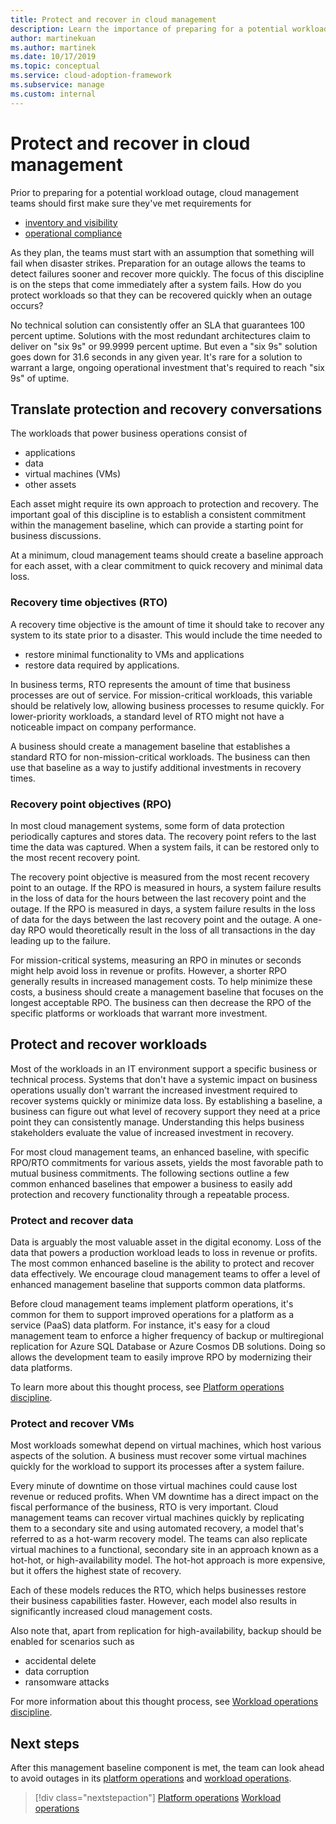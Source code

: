 ```yaml
---
title: Protect and recover in cloud management
description: Learn the importance of preparing for a potential workload outage. This preparation allows your team to detect failures sooner and recover more quickly.
author: martinekuan
ms.author: martinek
ms.date: 10/17/2019
ms.topic: conceptual
ms.service: cloud-adoption-framework
ms.subservice: manage
ms.custom: internal
---
```


# Protect and recover in cloud management

Prior to preparing for a potential workload outage, cloud management teams should first make sure they've met requirements for

- [inventory and visibility](./inventory.md) 
- [operational compliance](./operational-compliance.md)

As they plan, the teams must start with an assumption that something will fail when disaster strikes. Preparation for an outage allows the teams to detect failures sooner and recover more quickly. The focus of this discipline is on the steps that come immediately after a system fails. How do you protect workloads so that they can be recovered quickly when an outage occurs?

No technical solution can consistently offer an SLA that guarantees 100 percent uptime. Solutions with the most redundant architectures claim to deliver on "six 9s" or 99.9999 percent uptime. But even a "six 9s" solution goes down for 31.6 seconds in any given year. It's rare for a solution to warrant a large, ongoing operational investment that's required to reach "six 9s" of uptime.

## Translate protection and recovery conversations

The workloads that power business operations consist of

- applications
- data
- virtual machines (VMs)
- other assets

Each asset might require its own approach to protection and recovery. The important goal of this discipline is to establish a consistent commitment within the management baseline, which can provide a starting point for business discussions.

At a minimum, cloud management teams should create a baseline approach for each asset, with a clear commitment to quick recovery and minimal data loss. 

### Recovery time objectives (RTO)

A recovery time objective is the amount of time it should take to recover any system to its state prior to a disaster. This would include the time needed to

- restore minimal functionality to VMs and applications
- restore data required by applications.

In business terms, RTO represents the amount of time that business processes are out of service. For mission-critical workloads, this variable should be relatively low, allowing business processes to resume quickly. For lower-priority workloads, a standard level of RTO might not have a noticeable impact on company performance.

A business should create a management baseline that establishes a standard RTO for non-mission-critical workloads. The business can then use that baseline as a way to justify additional investments in recovery times.

### Recovery point objectives (RPO)

In most cloud management systems, some form of data protection periodically captures and stores data. The recovery point refers to the last time the data was captured. When a system fails, it can be restored only to the most recent recovery point.

The recovery point objective is measured from the most recent recovery point to an outage. If the RPO is measured in hours, a system failure results in the loss of data for the hours between the last recovery point and the outage. If the RPO is measured in days, a system failure results in the loss of data for the days between the last recovery point and the outage. A one-day RPO would theoretically result in the loss of all transactions in the day leading up to the failure.

For mission-critical systems, measuring an RPO in minutes or seconds might help avoid loss in revenue or profits. However, a shorter RPO generally results in increased management costs. To help minimize these costs, a business should create a management baseline that focuses on the longest acceptable RPO. The business can then decrease the RPO of the specific platforms or workloads that warrant more investment.

## Protect and recover workloads

Most of the workloads in an IT environment support a specific business or technical process. Systems that don't have a systemic impact on business operations usually don't warrant the increased investment required to recover systems quickly or minimize data loss. By establishing a baseline, a business can figure out what level of recovery support they need at a price point they can consistently manage. Understanding this helps business stakeholders evaluate the value of increased investment in recovery.

For most cloud management teams, an enhanced baseline, with specific RPO/RTO commitments for various assets, yields the most favorable path to mutual business commitments. The following sections outline a few common enhanced baselines that empower a business to easily add protection and recovery functionality through a repeatable process.

### Protect and recover data

Data is arguably the most valuable asset in the digital economy. Loss of the data that powers a production workload leads to loss in revenue or profits. The most common enhanced baseline is the ability to protect and recover data effectively. We encourage cloud management teams to offer a level of enhanced management baseline that supports common data platforms.

Before cloud management teams implement platform operations, it's common for them to support improved operations for a platform as a service (PaaS) data platform. For instance, it's easy for a cloud management team to enforce a higher frequency of backup or multiregional replication for Azure SQL Database or Azure Cosmos DB solutions. Doing so allows the development team to easily improve RPO by modernizing their data platforms.

To learn more about this thought process, see [Platform operations discipline](./platform.md).

### Protect and recover VMs

Most workloads somewhat depend on virtual machines, which host various aspects of the solution. A business must recover some virtual machines quickly for the workload to support its processes after a system failure.

Every minute of downtime on those virtual machines could cause lost revenue or reduced profits. When VM downtime has a direct impact on the fiscal performance of the business, RTO is very important. Cloud management teams can recover virtual machines quickly by replicating them to a secondary site and using automated recovery, a model that's referred to as a hot-warm recovery model. The teams can also replicate virtual machines to a functional, secondary site in an approach known as a hot-hot, or high-availability model. The hot-hot approach is more expensive, but it offers the highest state of recovery.

Each of these models reduces the RTO, which helps businesses restore their business capabilities faster. However, each model also results in significantly increased cloud management costs.

Also note that, apart from replication for high-availability, backup should be enabled for scenarios such as 

- accidental delete
- data corruption
- ransomware attacks

For more information about this thought process, see [Workload operations discipline](./workload.md).

## Next steps

After this management baseline component is met, the team can look ahead to avoid outages in its [platform operations](./platform.md) and [workload operations](./workload.md).

> [!div class="nextstepaction"]
> [Platform operations](./platform.md)
> [Workload operations](./workload.md)
